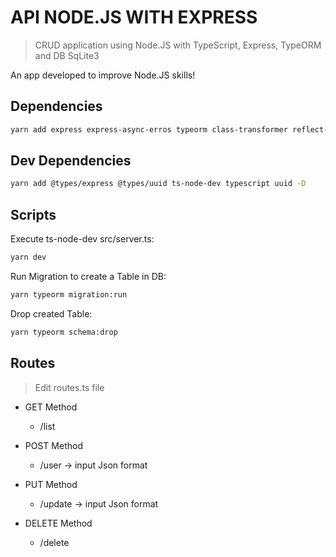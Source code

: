#  API NODE.JS WITH EXPRESS
> CRUD application using Node.JS with TypeScript, Express, TypeORM and DB SqLite3

An app developed to improve Node.JS skills!

## Dependencies

```sh
yarn add express express-async-erros typeorm class-transformer reflect-metadata sqlite3
```

## Dev Dependencies

```sh
yarn add @types/express @types/uuid ts-node-dev typescript uuid -D
```

## Scripts

Execute ts-node-dev src/server.ts:
```sh
yarn dev
```

Run Migration to create a Table in DB:
```sh
yarn typeorm migration:run
```

Drop created Table:
```sh
yarn typeorm schema:drop
```

## Routes
> Edit routes.ts file

* GET Method
    * /list

* POST Method
    * /user -> input Json format

* PUT Method
    * /update -> input Json format

* DELETE Method
    * /delete